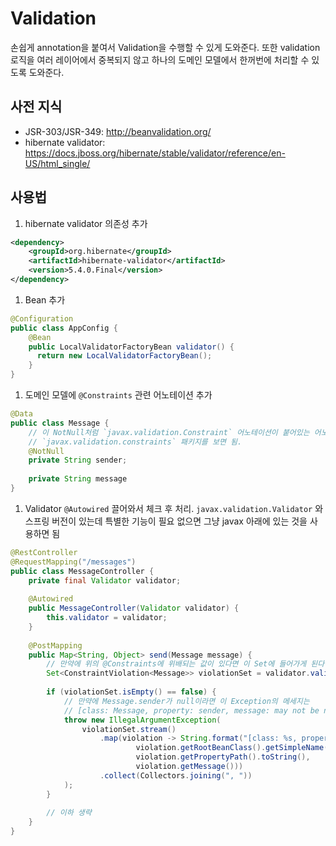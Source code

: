 # Validation

손쉽게 annotation을 붙여서 Validation을 수행할 수 있게 도와준다. 또한 validation 로직을 여러 레이어에서 중복되지 않고 하나의 도메인 모델에서 한꺼번에 처리할 수 있도록 도와준다.

## 사전 지식

- JSR-303/JSR-349: http://beanvalidation.org/
- hibernate validator: https://docs.jboss.org/hibernate/stable/validator/reference/en-US/html_single/

## 사용법

1. hibernate validator 의존성 추가
``` xml
<dependency>
    <groupId>org.hibernate</groupId>
    <artifactId>hibernate-validator</artifactId>
    <version>5.4.0.Final</version>
</dependency>
```
1. Bean 추가
``` java
@Configuration
public class AppConfig {
    @Bean
    public LocalValidatorFactoryBean validator() {
      return new LocalValidatorFactoryBean();
    }
}
```
1. 도메인 모델에 `@Constraints` 관련 어노테이션 추가
``` java
@Data
public class Message {
    // 이 NotNull처럼 `javax.validation.Constraint` 어노테이션이 붙어있는 어노테이션들
    // `javax.validation.constraints` 패키지를 보면 됨.
    @NotNull
    private String sender;
    
    private String message
}
```
1. Validator `@Autowired` 끌어와서 체크 후 처리. `javax.validation.Validator` 와 스프링 버전이 있는데 특별한 기능이 필요 없으면 그냥 javax 아래에 있는 것을 사용하면 됨
``` java
@RestController
@RequestMapping("/messages")
public class MessageController {
    private final Validator validator;
    
    @Autowired
    public MessageController(Validator validator) {
        this.validator = validator;
    }
    
    @PostMapping
    public Map<String, Object> send(Message message) {
        // 만약에 위의 @Constraints에 위배되는 값이 있다면 이 Set에 들어가게 된다
        Set<ConstraintViolation<Message>> violationSet = validator.validate(message);
        
        if (violationSet.isEmpty() == false) {
            // 만약에 Message.sender가 null이라면 이 Exception의 메세지는 
            // [class: Message, property: sender, message: may not be null]
            throw new IllegalArgumentException(
                violationSet.stream()
                    .map(violation -> String.format("[class: %s, property: %s, message: %s]",
                            violation.getRootBeanClass().getSimpleName(),
                            violation.getPropertyPath().toString(),
                            violation.getMessage()))
                    .collect(Collectors.joining(", "))
            );
        }
        
        // 이하 생략
    }
}
```